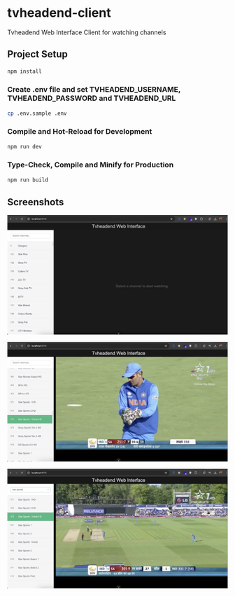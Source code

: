 # tvheadend-client

Tvheadend Web Interface Client for watching channels

## Project Setup

```sh
npm install
```

### Create .env file and set TVHEADEND_USERNAME, TVHEADEND_PASSWORD and TVHEADEND_URL

```sh
cp .env.sample .env
```

### Compile and Hot-Reload for Development

```sh
npm run dev
```

### Type-Check, Compile and Minify for Production

```sh
npm run build
```

## Screenshots

![First Image](./images/1.png)

![Second Image](./images/2.png)

![Third Image](./images/3.png)
